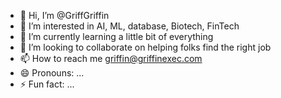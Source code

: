- 👋 Hi, I’m @GriffGriffin
- 👀 I’m interested in AI, ML, database, Biotech, FinTech
- 🌱 I’m currently learning a little bit of everything
- 💞️ I’m looking to collaborate on helping folks find the right job
- 📫 How to reach me griffin@griffinexec.com
- 😄 Pronouns: ...
- ⚡ Fun fact: ...

<!---
GriffGriffin/GriffGriffin is a ✨ special ✨ repository because its `README.md` (this file) appears on your GitHub profile.
You can click the Preview link to take a look at your changes.
--->
